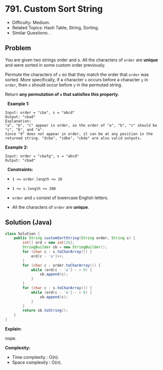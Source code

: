 # 791. Custom Sort String

- Difficulty: Medium.
- Related Topics: Hash Table, String, Sorting.
- Similar Questions: .

## Problem

You are given two strings order and s. All the characters of ```order``` are **unique** and were sorted in some custom order previously.

Permute the characters of ```s``` so that they match the order that ```order``` was sorted. More specifically, if a character ```x``` occurs before a character ```y``` in ```order```, then ```x``` should occur before ```y``` in the permuted string.

Return **any permutation of **```s```** that satisfies this property**.

 
**Example 1:**

```
Input: order = "cba", s = "abcd"
Output: "cbad"
Explanation: 
"a", "b", "c" appear in order, so the order of "a", "b", "c" should be "c", "b", and "a". 
Since "d" does not appear in order, it can be at any position in the returned string. "dcba", "cdba", "cbda" are also valid outputs.
```

**Example 2:**

```
Input: order = "cbafg", s = "abcd"
Output: "cbad"
```

 
**Constraints:**


	
- ```1 <= order.length <= 26```
	
- ```1 <= s.length <= 200```
	
- ```order``` and ```s``` consist of lowercase English letters.
	
- All the characters of ```order``` are **unique**.



## Solution (Java)

```java
class Solution {
    public String customSortString(String order, String s) {
        int[] ord = new int[26];
        StringBuilder sb = new StringBuilder();
        for (char c : s.toCharArray()) {
            ord[c - 'a']++;
        }
        for (char c : order.toCharArray()) {
            while (ord[c - 'a']-- > 0) {
                sb.append(c);
            }
        }
        for (char c : s.toCharArray()) {
            while (ord[c - 'a']-- > 0) {
                sb.append(c);
            }
        }
        return sb.toString();
    }
}
```

**Explain:**

nope.

**Complexity:**

* Time complexity : O(n).
* Space complexity : O(n).
